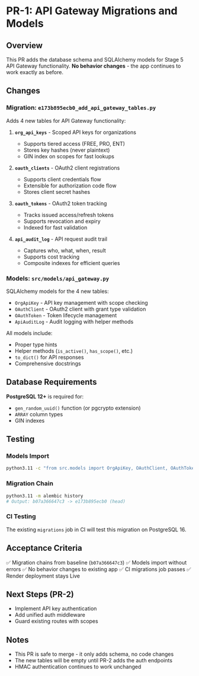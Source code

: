 # PR-1: API Gateway Migrations and Models

## Overview

This PR adds the database schema and SQLAlchemy models for Stage 5 API Gateway functionality.
**No behavior changes** - the app continues to work exactly as before.

## Changes

### Migration: `e173b895ecb0_add_api_gateway_tables.py`

Adds 4 new tables for API Gateway functionality:

1. **`org_api_keys`** - Scoped API keys for organizations
   - Supports tiered access (FREE, PRO, ENT)
   - Stores key hashes (never plaintext)
   - GIN index on scopes for fast lookups

2. **`oauth_clients`** - OAuth2 client registrations
   - Supports client credentials flow
   - Extensible for authorization code flow
   - Stores client secret hashes

3. **`oauth_tokens`** - OAuth2 token tracking
   - Tracks issued access/refresh tokens
   - Supports revocation and expiry
   - Indexed for fast validation

4. **`api_audit_log`** - API request audit trail
   - Captures who, what, when, result
   - Supports cost tracking
   - Composite indexes for efficient queries

### Models: `src/models/api_gateway.py`

SQLAlchemy models for the 4 new tables:

- `OrgApiKey` - API key management with scope checking
- `OAuthClient` - OAuth2 client with grant type validation
- `OAuthToken` - Token lifecycle management
- `ApiAuditLog` - Audit logging with helper methods

All models include:

- Proper type hints
- Helper methods (`is_active()`, `has_scope()`, etc.)
- `to_dict()` for API responses
- Comprehensive docstrings

## Database Requirements

**PostgreSQL 12+** is required for:

- `gen_random_uuid()` function (or pgcrypto extension)
- `ARRAY` column types
- GIN indexes

## Testing

### Models Import

```bash
python3.11 -c "from src.models import OrgApiKey, OAuthClient, OAuthToken, ApiAuditLog"
```

### Migration Chain

```bash
python3.11 -m alembic history
# Output: b07a366647c3 -> e173b895ecb0 (head)
```

### CI Testing

The existing `migrations` job in CI will test this migration on PostgreSQL 16.

## Acceptance Criteria

✅ Migration chains from baseline (`b07a366647c3`)
✅ Models import without errors
✅ No behavior changes to existing app
✅ CI migrations job passes
✅ Render deployment stays Live

## Next Steps (PR-2)

- Implement API key authentication
- Add unified auth middleware
- Guard existing routes with scopes

## Notes

- This PR is safe to merge - it only adds schema, no code changes
- The new tables will be empty until PR-2 adds the auth endpoints
- HMAC authentication continues to work unchanged
